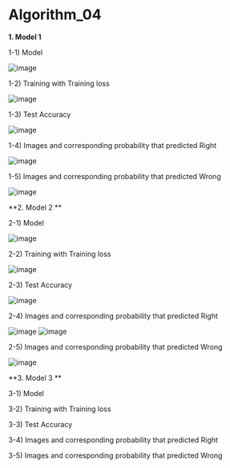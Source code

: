 # Algorithm_04

**1. Model 1**

1-1) Model

![image](https://user-images.githubusercontent.com/107315938/173197186-6eb3566b-1be7-48fa-adaf-e94120fdf97c.png)

1-2) Training with Training loss

![image](https://user-images.githubusercontent.com/107315938/173197235-1f83011d-7fb9-4cfe-b425-f67aec94bb35.png)

1-3) Test Accuracy

![image](https://user-images.githubusercontent.com/107315938/173197257-6e846a56-b1fe-4d4c-9bbb-89d23ed18d10.png)

1-4) Images and corresponding probability that predicted Right

![image](https://user-images.githubusercontent.com/107315938/173197277-8354d8bf-e286-4921-ba4a-bd49fc2b4dcf.png)

1-5) Images and corresponding probability that predicted Wrong

![image](https://user-images.githubusercontent.com/107315938/173197311-829c08b9-a4ca-4e7a-b4cb-c48007105696.png)


**2. Model 2  **

2-1) Model

![image](https://user-images.githubusercontent.com/107315938/173197693-872a3953-7511-4e2f-ba01-447fa7532bb5.png)

2-2) Training with Training loss

![image](https://user-images.githubusercontent.com/107315938/173197710-ec2f015c-83d5-477b-a058-197de0f53dda.png)

2-3) Test Accuracy

![image](https://user-images.githubusercontent.com/107315938/173197725-9d551cfc-e03c-4dd7-82c3-7e9035dc8707.png)

2-4) Images and corresponding probability that predicted Right

![image](https://user-images.githubusercontent.com/107315938/173197744-cde583d8-7ca8-4cda-a8ee-4765af45f9dc.png)
![image](https://user-images.githubusercontent.com/107315938/173197751-3da8f0ab-cafb-4ffb-bc26-f17678290ecc.png)

2-5) Images and corresponding probability that predicted Wrong

![image](https://user-images.githubusercontent.com/107315938/173197764-64effbd3-4bc6-48e4-89ec-bfba680b03f5.png)


**3. Model 3  **

3-1) Model

3-2) Training with Training loss

3-3) Test Accuracy

3-4) Images and corresponding probability that predicted Right

3-5) Images and corresponding probability that predicted Wrong

